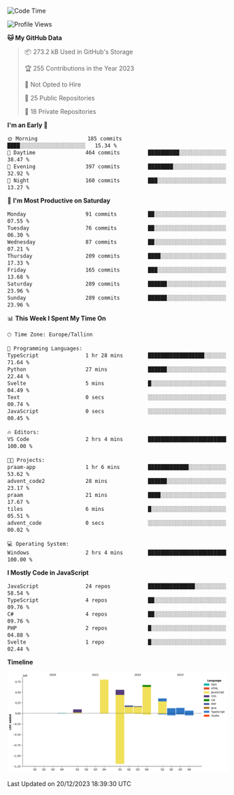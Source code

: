 <!--START_SECTION:waka-->
![Code Time](http://img.shields.io/badge/Code%20Time-569%20hrs%2034%20mins-blue)

![Profile Views](http://img.shields.io/badge/Profile%20Views-0-blue)

**🐱 My GitHub Data** 

> 📦 273.2 kB Used in GitHub's Storage 
 > 
> 🏆 255 Contributions in the Year 2023
 > 
> 🚫 Not Opted to Hire
 > 
> 📜 25 Public Repositories 
 > 
> 🔑 18 Private Repositories 
 > 
**I'm an Early 🐤** 

```text
🌞 Morning                185 commits         ████░░░░░░░░░░░░░░░░░░░░░   15.34 % 
🌆 Daytime                464 commits         ██████████░░░░░░░░░░░░░░░   38.47 % 
🌃 Evening                397 commits         ████████░░░░░░░░░░░░░░░░░   32.92 % 
🌙 Night                  160 commits         ███░░░░░░░░░░░░░░░░░░░░░░   13.27 % 
```
📅 **I'm Most Productive on Saturday** 

```text
Monday                   91 commits          ██░░░░░░░░░░░░░░░░░░░░░░░   07.55 % 
Tuesday                  76 commits          ██░░░░░░░░░░░░░░░░░░░░░░░   06.30 % 
Wednesday                87 commits          ██░░░░░░░░░░░░░░░░░░░░░░░   07.21 % 
Thursday                 209 commits         ████░░░░░░░░░░░░░░░░░░░░░   17.33 % 
Friday                   165 commits         ███░░░░░░░░░░░░░░░░░░░░░░   13.68 % 
Saturday                 289 commits         ██████░░░░░░░░░░░░░░░░░░░   23.96 % 
Sunday                   289 commits         ██████░░░░░░░░░░░░░░░░░░░   23.96 % 
```


📊 **This Week I Spent My Time On** 

```text
🕑︎ Time Zone: Europe/Tallinn

💬 Programming Languages: 
TypeScript               1 hr 28 mins        ██████████████████░░░░░░░   71.64 % 
Python                   27 mins             ██████░░░░░░░░░░░░░░░░░░░   22.44 % 
Svelte                   5 mins              █░░░░░░░░░░░░░░░░░░░░░░░░   04.49 % 
Text                     0 secs              ░░░░░░░░░░░░░░░░░░░░░░░░░   00.74 % 
JavaScript               0 secs              ░░░░░░░░░░░░░░░░░░░░░░░░░   00.45 % 

🔥 Editors: 
VS Code                  2 hrs 4 mins        █████████████████████████   100.00 % 

🐱‍💻 Projects: 
praam-app                1 hr 6 mins         █████████████░░░░░░░░░░░░   53.62 % 
advent_code2             28 mins             ██████░░░░░░░░░░░░░░░░░░░   23.17 % 
praam                    21 mins             ████░░░░░░░░░░░░░░░░░░░░░   17.67 % 
tiles                    6 mins              █░░░░░░░░░░░░░░░░░░░░░░░░   05.51 % 
advent_code              0 secs              ░░░░░░░░░░░░░░░░░░░░░░░░░   00.02 % 

💻 Operating System: 
Windows                  2 hrs 4 mins        █████████████████████████   100.00 % 
```

**I Mostly Code in JavaScript** 

```text
JavaScript               24 repos            ███████████████░░░░░░░░░░   58.54 % 
TypeScript               4 repos             ██░░░░░░░░░░░░░░░░░░░░░░░   09.76 % 
C#                       4 repos             ██░░░░░░░░░░░░░░░░░░░░░░░   09.76 % 
PHP                      2 repos             █░░░░░░░░░░░░░░░░░░░░░░░░   04.88 % 
Svelte                   1 repo              █░░░░░░░░░░░░░░░░░░░░░░░░   02.44 % 
```



**Timeline**

![Lines of Code chart](https://raw.githubusercontent.com/Piilu/Piilu/main/assets/bar_graph.png)


 Last Updated on 20/12/2023 18:39:30 UTC
<!--END_SECTION:waka-->